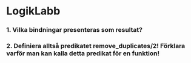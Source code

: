 # LogikLabb

### 1. Vilka bindningar presenteras som resultat?

### 2. Definiera alltså predikatet remove_duplicates/2! Förklara varför man kan kalla detta predikat för en funktion!

